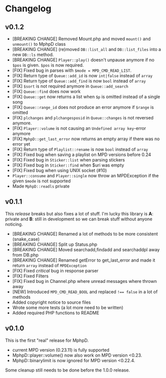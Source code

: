 # Changelog

## v0.1.2

* [BREAKING CHANGE] Removed Mount.php and moved `mount()` and `unmount()` to MphpD class
* [BREAKING CHANGE] (re)moved `DB::list_all` and `DB::list_files` into a new `DB::ls` method.
* [BREAKING CHANGE] `Player::play()` doesn't unpause anymore if no `$pos` is given. `$pos` is now required.
* [FIX] Fixed bug in parses with `$mode = MPD_CMD_READ_LIST`.
* [FIX] Return type of `Queue::add_id` is now `int|false` instead of `array`
* [FIX] Return type of `Queue::add_find` is now `bool` instead of `array`
* [FIX] `$sort` is not required anymore in `Queue::add_search`
* [FIX] `Queue::find` does now work
* [FIX] `Queue::get` now returns a list when `$p` is omitted instead of a single song
* [FIX] `Queue::range_id` does not produce an error anymore if `$range` is omitted
* [FIX] `plchanges` and `plchangesposid` in `Queue::changes` is not reversed anymore.
* [FIX] `Player::volume` is not causing an `Undefined array key`-error anymore
* [FIX] `MphpD::get_last_error` now returns an empty array if there was no error yet
* [FIX] Return type of `Playlist::rename` is now `bool` instead of `array`
* [FIX] Fixed bug when saving a playlist on MPD versions before 0.24
* [FIX] Fixed bug in `Sticker::list` when parsing stickers
* [FIX] Fixed bug in `Sticker::find` when $uri was empty
* [FIX] Fixed bug when using UNIX socket (#10)
* `Player::consume` and `Player::single` now throw an MPDException if the given `$mode` is not supported
* Made `MphpD::readls` private


## v0.1.1

This _release_ breaks but also fixes a lot of stuff. I'm lucky this library is **A**: private and **B**:
still in development so we can break stuff without anyone noticing.

* [BREAKING CHANGE] Renamed a lot of methods to be more consistent (snake_case)
* [BREAKING CHANGE] Split up Status.php
* [BREAKING CHANGE] Moved searchadd,findadd and searchaddpl away from DB.php
* [BREAKING CHANGE] Renamed getError to get_last_error and made it return `array` instead of `MPDException`
* [FIX] Fixed _critical_ bug in response parser
* [FIX] Fixed Filters
* [FIX] Fixed bug in Channel.php where unread messages where thrown away
* [NEW] Introduced `MPD_CMD_READ_BOOL` and replaced `!== false` in a lot of methods
* Added copyright notice to source files
* Wrote some more tests (a lot more need to be written)
* Added required PHP functions to README



## v0.1.0

This is the first "real" release for MphpD.

* current MPD version (0.23.11) is fully supported
* MphpD::player::volume() now also work on MPD version <0.23.
* MphpD::binarylimit is now ignored for MPD version <0.22.4.

Some cleanup still needs to be done before the 1.0.0 release.


